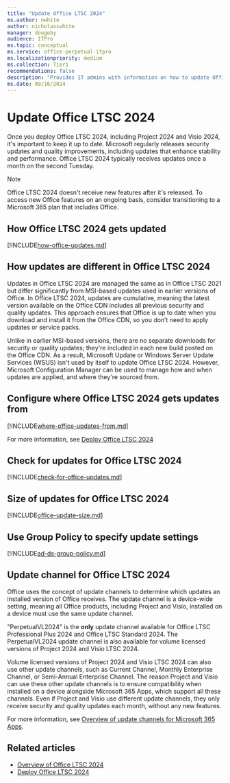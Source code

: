 ```yaml
---
title: "Update Office LTSC 2024"
ms.author: nwhite
author: nicholasswhite
manager: dougeby
audience: ITPro
ms.topic: conceptual
ms.service: office-perpetual-itpro
ms.localizationpriority: medium
ms.collection: Tier1
recommendations: false
description: "Provides IT admins with information on how to update Office Long Term Service Channel (LTSC) 2024."
ms.date: 09/16/2024
---
```


# Update Office LTSC 2024

Once you deploy Office LTSC 2024, including Project 2024 and Visio 2024, it's important to keep it up to date. Microsoft regularly releases security updates and quality improvements, including updates that enhance stability and performance. Office LTSC 2024 typically receives updates once a month on the second Tuesday.

> [!NOTE]
> Office LTSC 2024 doesn't receive new features after it's released. To access new Office features on an ongoing basis, consider transitioning to a Microsoft 365 plan that includes Office.

## How Office LTSC 2024 gets updated

<!--Using include for how-office-updates-->
[!INCLUDE[how-office-updates.md](../../includes/how-office-updates.md)]

## How updates are different in Office LTSC 2024

Updates in Office LTSC 2024 are managed the same as in Office LTSC 2021 but differ significantly from MSI-based updates used in earlier versions of Office. In Office LTSC 2024, updates are cumulative, meaning the latest version available on the Office CDN includes all previous security and quality updates. This approach ensures that Office is up to date when you download and install it from the Office CDN, so you don’t need to apply updates or service packs.

Unlike in earlier MSI-based versions, there are no separate downloads for security or quality updates; they're included in each new build posted on the Office CDN. As a result, Microsoft Update or Windows Server Update Services (WSUS) isn't used by itself to update Office LTSC 2024. However, Microsoft Configuration Manager can be used to manage how and when updates are applied, and where they're sourced from.

<a id="update-location"></a>
## Configure where Office LTSC 2024 gets updates from

<!--Using include for where-office-updates-from-->
[!INCLUDE[where-office-updates-from.md](../../includes/where-office-updates-from.md)]

For more information, see [Deploy Office LTSC 2024](deploy.md)

## Check for updates for Office LTSC 2024

<!--Using include for check-for-office-updates-->
[!INCLUDE[check-for-office-updates.md](../../includes/check-for-office-updates.md)]

## Size of updates for Office LTSC 2024

<!--Using include for office-update-size-->
[!INCLUDE[office-update-size.md](../../includes/office-update-size.md)]

## Use Group Policy to specify update settings

<!--Using include for ad-ds-group-policy-->
[!INCLUDE[ad-ds-group-policy.md](../../includes/ad-ds-group-policy.md)]

## Update channel for Office LTSC 2024

Office uses the concept of update channels to determine which updates an installed version of Office receives. The update channel is a device-wide setting, meaning all Office products, including Project and Visio, installed on a device must use the same update channel.

"PerpetualVL2024" is the **only** update channel available for Office LTSC Professional Plus 2024 and Office LTSC Standard 2024. The PerpetualVL2024 update channel is also available for volume licensed versions of Project 2024 and Visio LTSC 2024.

Volume licensed versions of Project 2024 and Visio LTSC 2024 can also use other update channels, such as Current Channel, Monthly Enterprise Channel, or Semi-Annual Enterprise Channel. The reason Project and Visio can use these other update channels is to ensure compatibility when installed on a device alongside Microsoft 365 Apps, which support all these channels. Even if Project and Visio use different update channels, they only receive security and quality updates each month, without any new features.

For more information, see [Overview of update channels for Microsoft 365 Apps](/microsoft-365-apps/updates/overview-update-channels).

## Related articles

- [Overview of Office LTSC 2024](overview.md)
- [Deploy Office LTSC 2024](deploy.md)
